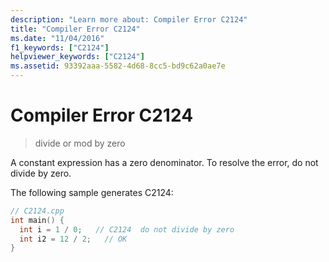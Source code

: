 ```yaml
---
description: "Learn more about: Compiler Error C2124"
title: "Compiler Error C2124"
ms.date: "11/04/2016"
f1_keywords: ["C2124"]
helpviewer_keywords: ["C2124"]
ms.assetid: 93392aaa-5582-4d68-8cc5-bd9c62a0ae7e
---
```

# Compiler Error C2124

> divide or mod by zero

A constant expression has a zero denominator. To resolve the error, do not divide by zero.

The following sample generates C2124:

```cpp
// C2124.cpp
int main() {
  int i = 1 / 0;   // C2124  do not divide by zero
  int i2 = 12 / 2;   // OK
}
```
